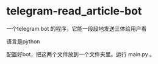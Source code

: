 # telegram-read_article-bot
一个telegram bot 的程序，它能一段段地发送三体给用户看

语言是python

配置好bot，把这两个文件放到一个文件夹里。运行 main.py 。


